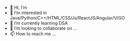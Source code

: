 - 👋 Hi, I’m 
- 👀 I’m interested in Java/Python/C++/HTML/CSS/Js/ReactJS/Angular/V/GO
- 🌱 I’m currently learning DSA
- 💞️ I’m looking to collaborate on ...
- 📫 How to reach me ...

<!---
UdemyLearner/UdemyLearner is a ✨ special ✨ repository because its `README.md` (this file) appears on your GitHub profile.
You can click the Preview link to take a look at your changes.
--->
